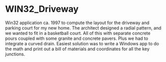 # WIN32_Driveway
Win32 application ca. 1997 to compute the layout for the driveway and parking court for my new home. The architect designed a radial pattern, and we wanted to fit in a basketball court. All of this with separate concrete pours coupled with some granite and concrete pavers. Plus we had to integrate a curved drain. Easiest solution was to write a Windows app to do the math and print out a bill of materials and coordinates for all the key junctions.
